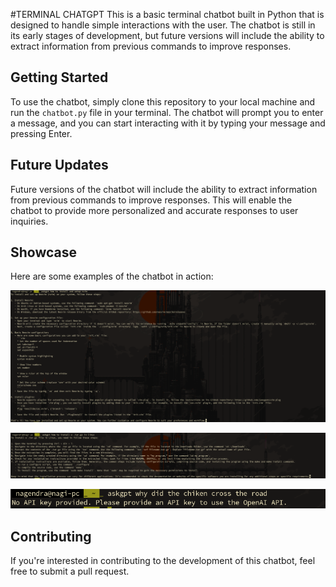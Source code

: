 #TERMINAL CHATGPT
This is a basic terminal chatbot built in Python that is designed to handle simple interactions with the user. The chatbot is still in its early stages of development, but future versions will include the ability to extract information from previous commands to improve responses.

## Getting Started

To use the chatbot, simply clone this repository to your local machine and run the `chatbot.py` file in your terminal. The chatbot will prompt you to enter a message, and you can start interacting with it by typing your message and pressing Enter.

## Future Updates

Future versions of the chatbot will include the ability to extract information from previous commands to improve responses. This will enable the chatbot to provide more personalized and accurate responses to user inquiries.

## Showcase

Here are some examples of the chatbot in action:

![Chatbot Image 1](/images/img1.png)

![Chatbot Image 2](/images/img2.png)

![Chatbot Image 3](/images/img3.png)

## Contributing

If you're interested in contributing to the development of this chatbot, feel free to submit a pull request.